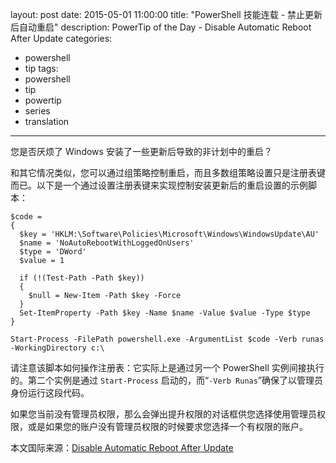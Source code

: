 ﻿layout: post
date: 2015-05-01 11:00:00
title: "PowerShell 技能连载 - 禁止更新后自动重启"
description: PowerTip of the Day - Disable Automatic Reboot After Update
categories:
- powershell
- tip
tags:
- powershell
- tip
- powertip
- series
- translation
---
您是否厌烦了 Windows 安装了一些更新后导致的非计划中的重启？

和其它情况类似，您可以通过组策略控制重启，而且多数组策略设置只是注册表键而已。以下是一个通过设置注册表键来实现控制安装更新后的重启设置的示例脚本：

    $code = 
    {
      $key = 'HKLM:\Software\Policies\Microsoft\Windows\WindowsUpdate\AU'
      $name = 'NoAutoRebootWithLoggedOnUsers'
      $type = 'DWord'
      $value = 1
    
      if (!(Test-Path -Path $key))
      {
        $null = New-Item -Path $key -Force
      }
      Set-ItemProperty -Path $key -Name $name -Value $value -Type $type
    }
    
    Start-Process -FilePath powershell.exe -ArgumentList $code -Verb runas -WorkingDirectory c:\

请注意该脚本如何操作注册表：它实际上是通过另一个 PowerShell 实例间接执行的。第二个实例是通过 `Start-Process` 启动的，而“`-Verb Runas`”确保了以管理员身份运行这段代码。

如果您当前没有管理员权限，那么会弹出提升权限的对话框供您选择使用管理员权限，或是如果您的账户没有管理员权限的时候要求您选择一个有权限的账户。

<!--more-->
本文国际来源：[Disable Automatic Reboot After Update](http://powershell.com/cs/blogs/tips/archive/2015/05/01/disable-automatic-reboot-after-update.aspx)
